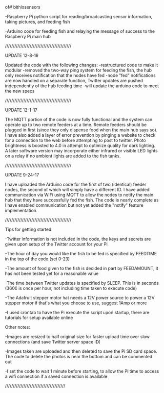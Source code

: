 of# bithlosensors

-Raspberry Pi python script for reading/broadcasting sensor information, taking pictures, and feeding fish

-Arduino code for feeding fish and relaying the message of success to the Raspberry Pi main hub

///////////////////////////////////////////

UPDATE 12-8-19

Updated the code with the following changes:
-restructured code to make it modular
-removed the two-way ping system for feeding the fish, the hub only receives notification that the nodes have fed
-node "fed" notifications are now handled on a separate function, Twitter updates are pushed independently of the hub feeding time
-will update the arduino code to meet the new specs

///////////////////////////////////////////

UPDATE 12-1-17

The MQTT portion of the code is now fully functional and the system can operate up to two remote feeders at a time. Remote feeders should be plugged in first (since they only dispense food when the main hub says so). I have also added a layer of error prevention by pinging a website to check for a connection to the web before attempting to post to twitter. Photo brightness is boosted to 4.0 in attempt to optimize quality for dark lighting. A later software version may incorporate either infrared or visible LED lights on a relay if no ambient lights are added to the fish tanks.

///////////////////////////////////////////

UPDATE 9-24-17

I have uploaded the Arduino code for the first of two (identical) feeder nodes, the second of which will simply have a different ID. I have added communication via WiFi using MQTT to allow the nodes to notify the main hub that they have successfully fed the fish. The code is nearly complete as I have enabled communication but not yet added the "notify" feature implementation.

///////////////////////////////////////////


Tips for getting started:

-Twitter information is not included in the code, the keys and secrets are given upon setup of the Twitter account for your Pi

-The hour of day you would like the fish to be fed is specified by FEEDTIME in the top of the code (set 0-23)

-The amount of food given to the fish is decided in part by FEEDAMOUNT, it has not been tested yet for a reasonable value

-The time between Twitter updates is specified by SLEEP. This is in seconds (3600 is once per hour, not including time taken to execute code)

-The Adafruit stepper motor hat needs a 12V power source to power a 12V stepper motor if that's what you choose to use, suggest 1Amp or more

-I used crontab to have the Pi execute the script upon startup, there are tutorials for setup available online



Other notes:

-Images are resized to half original size for faster upload time over slow connections (and save Twitter server space :D)

-Images taken are uploaded and then deleted to save the Pi SD card space. The code to delete the photos is near the bottom and can be commented out

-I set the code to wait 1 minute before starting, to allow the Pi time to access a wifi connection if a saved connection is available

///////////////////////////////////////
